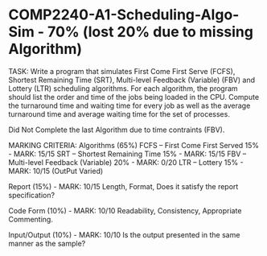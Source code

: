# COMP2240-A1-Scheduling-Algo-Sim - 70% (lost 20% due to missing Algorithm)

TASK:
Write a program that simulates First Come First Serve (FCFS), Shortest Remaining Time (SRT), Multi-level Feedback (Variable) (FBV) and Lottery (LTR) scheduling algorithms. 
For each algorithm, the program should list the order and time of the jobs being loaded in the CPU. 
Compute the turnaround time and waiting time for every job as well as the average turnaround time and average waiting time for the set of processes.

Did Not Complete the last Algorithm due to time contraints (FBV). 

MARKING CRITERIA: 
Algorithms (65%)
FCFS – First Come First Served 15% - MARK: 15/15
SRT – Shortest Remaining Time 15% - MARK: 15/15
FBV – Multi-level Feedback (Variable) 20% - MARK: 0/20
LTR – Lottery 15% - MARK: 10/15 (OutPut Varied)

Report (15%) - MARK: 10/15
Length, Format, Does it satisfy the report specification?

Code Form (10%) - MARK: 10/10
Readability, Consistency, Appropriate Commenting.

Input/Output (10%) - MARK: 10/10
Is the output presented in the same manner as the sample?

